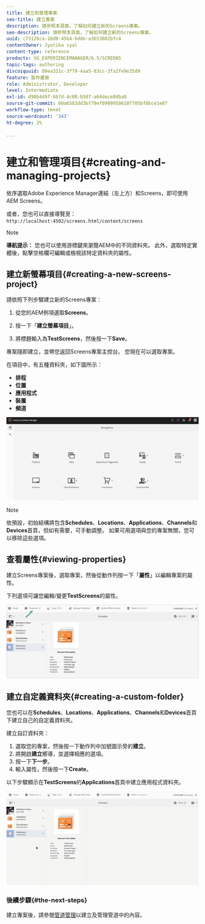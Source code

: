 ```yaml
---
title: 建立和管理專案
seo-title: 建立專案
description: 請參照本頁面，了解如何建立新的Screens專案。
seo-description: 請參照本頁面，了解如何建立新的Screens專案。
uuid: c73126ca-18d0-45b4-bdde-a3653082bfc4
contentOwner: Jyotika syal
content-type: reference
products: SG_EXPERIENCEMANAGER/6.5/SCREENS
topic-tags: authoring
discoiquuid: 00ea321c-3f79-4aa5-83cc-3fa2fe9e35d9
feature: 製作畫面
role: Administrator, Developer
level: Intermediate
exl-id: d98b449f-6b7d-4c08-b507-a64dece84ba8
source-git-commit: 60a6583dd3bf79ef09099506107705bf0bce1e07
workflow-type: tm+mt
source-wordcount: '343'
ht-degree: 2%

---
```


# 建立和管理項目{#creating-and-managing-projects}

依序選取Adobe Experience Manager連結（左上方）和Screens，即可使用AEM Screens。

或者，您也可以直接導覽至：`http://localhost:4502/screens.html/content/screens`


>[!NOTE]
>**導航提示：**
>您也可以使用游標鍵來瀏覽AEM中的不同資料夾。 此外，選取特定實體後，點擊空格欄可編輯或檢視該特定資料夾的屬性。

## 建立新螢幕項目{#creating-a-new-screens-project}

請依照下列步驟建立新的Screens專案：

1. 從您的AEM例項選取&#x200B;**Screens**。

1. 按一下「**建立螢幕項目**」。

1. 將標題輸入為&#x200B;**TestScreens**，然後按一下&#x200B;**Save**。

專案隨即建立，並帶您返回Screens專案主控台。 您現在可以選取專案。

在項目中，有五種資料夾，如下圖所示：

* **排程**
* **位置**
* **應用程式**
* **裝置**
* **頻道**

![player1](assets/create-project.gif)

>[!NOTE]
>
>依預設，初始結構將包含&#x200B;**Schedules**、**Locations**、**Applications**、**Channels**&#x200B;和&#x200B;**Devices**&#x200B;首頁，但如有需要，可手動調整。 如果可用選項與您的專案無關，您可以移除這些選項。


## 查看屬性{#viewing-properties}

建立Screens專案後，選取專案，然後從動作列按一下「**屬性**」以編輯專案的屬性。

下列選項可讓您編輯/變更&#x200B;**TestScreens**&#x200B;的屬性。

![影像](assets/create-project2.png)


## 建立自定義資料夾{#creating-a-custom-folder}

您也可以在&#x200B;**Schedules**、**Locations**、**Applications**、**Channels**&#x200B;和&#x200B;**Devices**&#x200B;首頁下建立自己的自定義資料夾。

建立自訂資料夾：

1. 選取您的專案，然後按一下動作列中加號圖示旁的&#x200B;**建立**。
1. 將開啟&#x200B;**建立**&#x200B;嚮導，並選擇相應的選項。
1. 按一下&#x200B;**下一步**。
1. 輸入屬性，然後按一下&#x200B;**Create**。

以下步驟顯示在&#x200B;**TestScreens**&#x200B;的&#x200B;**Applications**&#x200B;首頁中建立應用程式資料夾。

![player2-1](assets/create-project3.gif)

### 後續步驟{#the-next-steps}

建立專案後，請參閱[管道管理](managing-channels.md)以建立及管理管道中的內容。

